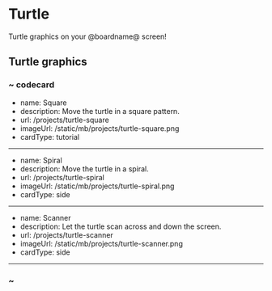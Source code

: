 # Turtle

Turtle graphics on your @boardname@ screen!

## Turtle graphics

### ~ codecard

* name: Square
* description: Move the turtle in a square pattern.
* url: /projects/turtle-square
* imageUrl: /static/mb/projects/turtle-square.png
* cardType: tutorial
---
* name: Spiral
* description: Move the turtle in a spiral.
* url: /projects/turtle-spiral
* imageUrl: /static/mb/projects/turtle-spiral.png
* cardType: side
---
* name: Scanner
* description: Let the turtle scan across and down the screen.
* url: /projects/turtle-scanner
* imageUrl: /static/mb/projects/turtle-scanner.png
* cardType: side
---

### ~
